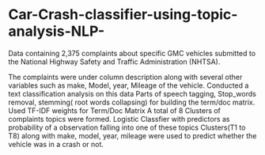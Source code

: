 # Car-Crash-classifier-using-topic-analysis-NLP-
Data containing 2,375 complaints about specific GMC vehicles submitted to the National Highway Safety and Traffic Administration (NHTSA).

The complaints were under column description along with several other variables such as make, Model, year, Mileage of the vehicle. 
Conducted a text classification analysis on this data
Parts of speech tagging, Stop_words removal, stemming( root words collapsing) for building the term/doc matrix.
Used TF-IDF weights for Term/Doc Matrix
A total of 8 Clusters of complaints topics were formed.
Logistic Classfier with predictors as probability of a observation falling into one of these topics Clusters(T1 to T8) along with make, model, year, mileage were used to predict whether the vehicle was in a crash or not.

